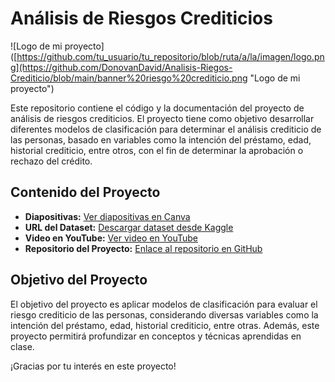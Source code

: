 # Análisis de Riesgos Crediticios

![Logo de mi proyecto]([https://github.com/tu_usuario/tu_repositorio/blob/ruta/a/la/imagen/logo.png](https://github.com/DonovanDavid/Analisis-Riegos-Crediticio/blob/main/banner%20riesgo%20crediticio.png "Logo de mi proyecto")



Este repositorio contiene el código y la documentación del proyecto de análisis de riesgos crediticios. El proyecto tiene como objetivo desarrollar diferentes modelos de clasificación para determinar el análisis crediticio de las personas, basado en variables como la intención del préstamo, edad, historial crediticio, entre otros, con el fin de determinar la aprobación o rechazo del crédito.

## Contenido del Proyecto

- **Diapositivas:** [Ver diapositivas en Canva](https://www.canva.com/design/DAFujB-yYPQ/XSOcUpbGMudSuTg-b9cmLA/edit?utm_content=DAFujB-yYPQ&utm_campaign=designshare&utm_medium=link2&utm_source=sharebutton)
- **URL del Dataset:** [Descargar dataset desde Kaggle](https://www.kaggle.com/datasets/laotse/credit-risk-dataset)
- **Video en YouTube:** [Ver video en YouTube](https://www.youtube.com/watch?v=sDVNi2U6-hc)
- **Repositorio del Proyecto:** [Enlace al repositorio en GitHub](https://github.com/DonovanDavid/Analisis-Riegos-Crediticio.git)

## Objetivo del Proyecto

El objetivo del proyecto es aplicar modelos de clasificación para evaluar el riesgo crediticio de las personas, considerando diversas variables como la intención del préstamo, edad, historial crediticio, entre otras. Además, este proyecto permitirá profundizar en conceptos y técnicas aprendidas en clase.

¡Gracias por tu interés en este proyecto!
